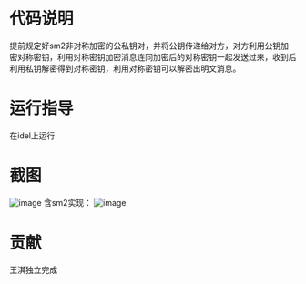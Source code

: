 # 代码说明
提前规定好sm2非对称加密的公私钥对，并将公钥传递给对方，对方利用公钥加密对称密钥，利用对称密钥加密消息连同加密后的对称密钥一起发送过来，收到后利用私钥解密得到对称密钥，利用对称密钥可以解密出明文消息。
# 运行指导
在idel上运行
# 截图
![image](https://user-images.githubusercontent.com/105595347/181133449-3505645e-694b-4f51-b27e-03eaf78b41d2.png)
含sm2实现：
![image](https://user-images.githubusercontent.com/105595347/181717030-38ae03bd-3915-4ec1-9dcf-16f953a7887e.png)

# 贡献
王淇独立完成
